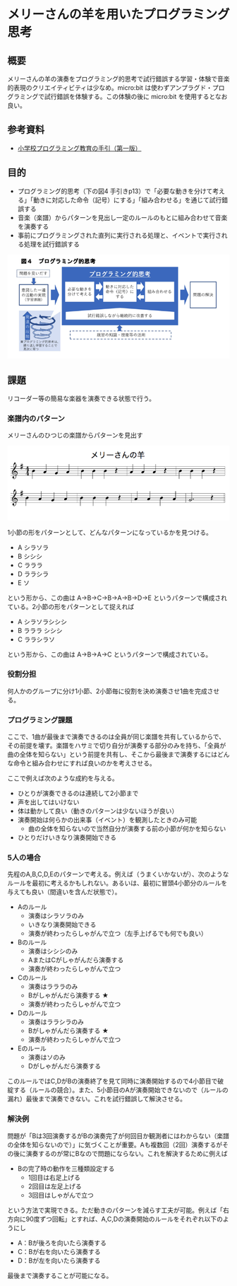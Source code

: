 # メリーさんの羊を用いたプログラミング思考

## 概要

メリーさんの羊の演奏をプログラミング的思考で試行錯誤する学習・体験で音楽的表現のクリエイティビティは少なめ。micro:bit は使わずアンプラグド・プログラミングで試行錯誤を体験する。この体験の後に micro:bit を使用するとなお良い。

## 参考資料

* [小学校プログラミング教育の手引（第一版）](http://www.mext.go.jp/a_menu/shotou/zyouhou/detail/1403162.htm)

## 目的

* プログラミング的思考（下の図4 手引きp13）で「必要な動きを分けて考える」「動きに対応した命令（記号）にする」「組み合わせる」を通じて試行錯誤する
* 音楽（楽譜）からパターンを見出し一定のルールのもとに組み合わせて音楽を演奏する
* 事前にプログラミングされた直列に実行される処理と、イベントで実行される処理を試行錯誤する

![](../../.gitbook/assets/sukurnshotto-2018-06-27-132132.png)

## 課題

リコーダー等の簡易な楽器を演奏できる状態で行う。

### 楽譜内のパターン

メリーさんのひつじの楽譜からパターンを見出す

![](../../.gitbook/assets/sukurnshotto-2018-06-27-130036.png)

1小節の形をパターンとして、どんなパターンになっているかを見つける。

* A シラソラ
* B シシシ
* C ラララ
* D ララシラ
* E ソ

という形から、この曲は A→B→C→B→A→B→D→E というパターンで構成されている。2小節の形をパターンとして捉えれば

* A シラソラシシシ
* B ラララ シシシ
* C ララシラソ

という形から、この曲は A→B→A→C というパターンで構成されている。

### 役割分担

何人かのグループに分け1小節、2小節毎に役割を決め演奏させ1曲を完成させる。

### プログラミング課題

ここで、1曲が最後まで演奏できるのは全員が同じ楽譜を共有しているからで、その前提を壊す。楽譜をハサミで切り自分が演奏する部分のみを持ち、「全員が曲の全体を知らない」という前提を共有し、そこから最後まで演奏するにはどんな命令と組み合わせにすれば良いのかを考えさせる。

ここで例えば次のような成約を与える。

* ひとりが演奏できるのは連続して2小節まで
* 声を出してはいけない
* 体は動かして良い（動きのパターンは少ないほうが良い）
* 演奏開始は何らかの出来事（イベント）を観測したときのみ可能
  * 曲の全体を知らないので当然自分が演奏する前の小節が何かを知らない
* ひとりだけいきなり演奏開始できる

### 5人の場合

先程のA,B,C,D,Eのパターンで考える。例えば（うまくいかないが）、次のようなルールを最初に考えるかもしれない。あるいは、最初に冒頭4小節分のルールを与えても良い（間違いを含んだ状態で）。

* Aのルール
  * 演奏はシラソラのみ
  * いきなり演奏開始できる
  * 演奏が終わったらしゃがんで立つ（左手上げるでも何でも良い）
* Bのルール
  * 演奏はシシシのみ
  * AまたはCがしゃがんだら演奏する
  * 演奏が終わったらしゃがんで立つ
* Cのルール
  * 演奏はラララのみ
  * Bがしゃがんだら演奏する ★
  * 演奏が終わったらしゃがんで立つ
* Dのルール
  * 演奏はララシラのみ
  * Bがしゃがんだら演奏する ★
  * 演奏が終わったらしゃがんで立つ
* Eのルール
  * 演奏はソのみ
  * Dがしゃがんだら演奏する

このルールではC,DがBの演奏終了を見て同時に演奏開始するので4小節目で破綻する（ルールの競合）。また、5小節目のAが演奏開始できないので（ルールの漏れ）最後まで演奏できない。これを試行錯誤して解決させる。

### 解決例

問題が「Bは3回演奏するがBの演奏完了が何回目か観測者にはわからない（楽譜の全体を知らないので）」に気づくことが重要。Aも複数回（2回）演奏するがその後に演奏するのが常にBなので問題にならない。これを解決するために例えば

* Bの完了時の動作を三種類設定する
  * 1回目は右足上げる
  * 2回目は左足上げる
  * 3回目はしゃがんで立つ

という方法で実現できる。ただ動きのパターンを減らす工夫が可能。例えば「右方向に90度ずつ回転」とすれば、A,C,Dの演奏開始のルールをそれぞれ以下のようにし

* A：Bが後ろを向いたら演奏する
* C：Bが右を向いたら演奏する
* D：Bが左を向いたら演奏する

最後まで演奏することが可能になる。





